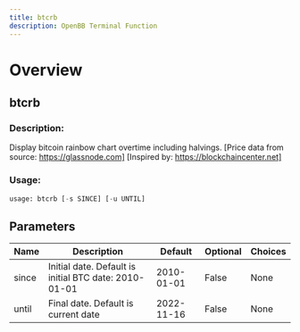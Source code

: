 ```yaml
---
title: btcrb
description: OpenBB Terminal Function
---
```


# Overview

## btcrb

### Description: 

Display bitcoin rainbow chart overtime including halvings. [Price data from source: https://glassnode.com] [Inspired by: https://blockchaincenter.net]

### Usage: 
```python
usage: btcrb [-s SINCE] [-u UNTIL]
```

## Parameters

| Name | Description | Default | Optional | Choices |
| ---- | ----------- | ------- | -------- | ------- |
| since | Initial date. Default is initial BTC date: 2010-01-01 | 2010-01-01 | False | None |
| until | Final date. Default is current date | 2022-11-16 | False | None |


